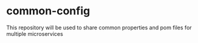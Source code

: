 # common-config
This repository will be used to share common properties and pom files for multiple microservices
